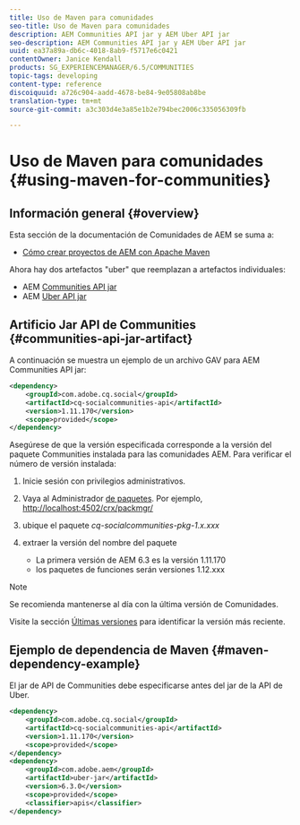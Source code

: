 ```yaml
---
title: Uso de Maven para comunidades
seo-title: Uso de Maven para comunidades
description: AEM Communities API jar y AEM Uber API jar
seo-description: AEM Communities API jar y AEM Uber API jar
uuid: ea37a89a-db6c-4018-8ab9-f5717e6c0421
contentOwner: Janice Kendall
products: SG_EXPERIENCEMANAGER/6.5/COMMUNITIES
topic-tags: developing
content-type: reference
discoiquuid: a726c904-aadd-4678-be84-9e05808ab8be
translation-type: tm+mt
source-git-commit: a3c303d4e3a85e1b2e794bec2006c335056309fb

---
```



# Uso de Maven para comunidades {#using-maven-for-communities}

## Información general {#overview}

Esta sección de la documentación de Comunidades de AEM se suma a:

* [Cómo crear proyectos de AEM con Apache Maven](../../help/sites-developing/ht-projects-maven.md)

Ahora hay dos artefactos &quot;uber&quot; que reemplazan a artefactos individuales:

* AEM [Communities API jar](#communities-api-jar-artifact)
* AEM [Uber API jar](../../help/sites-developing/ht-projects-maven.md#what-is-the-uberjar)

## Artificio Jar API de Communities {#communities-api-jar-artifact}

A continuación se muestra un ejemplo de un archivo GAV para AEM Communities API jar:

```xml
<dependency>
    <groupId>com.adobe.cq.social</groupId>
    <artifactId>cq-socialcommunities-api</artifactId>
    <version>1.11.170</version>
    <scope>provided</scope>
</dependency>
```

Asegúrese de que la versión especificada corresponde a la versión del paquete Communities instalada para las comunidades AEM. Para verificar el número de versión instalada:

1. Inicie sesión con privilegios administrativos.
2. Vaya al Administrador [de paquetes](../../help/sites-administering/package-manager.md). Por ejemplo, [http://localhost:4502/crx/packmgr/](http://localhost:4502/crx/packmgr/)

3. ubique el paquete *cq-socialcommunities-pkg-1.x.xxx*
4. extraer la versión del nombre del paquete
   * La primera versión de AEM 6.3 es la versión 1.11.170
   * los paquetes de funciones serán versiones 1.12.xxx

>[!NOTE]
>
>Se recomienda mantenerse al día con la última versión de Comunidades.
>
>Visite la sección [Últimas versiones](deploy-communities.md#latest-releases) para identificar la versión más reciente.

## Ejemplo de dependencia de Maven {#maven-dependency-example}

El jar de API de Communities debe especificarse antes del jar de la API de Uber.

```xml
<dependency>
    <groupId>com.adobe.cq.social</groupId>
    <artifactId>cq-socialcommunities-api</artifactId>
    <version>1.11.170</version>
    <scope>provided</scope>
</dependency>
<dependency>
    <groupId>com.adobe.aem</groupId>
    <artifactId>uber-jar</artifactId>
    <version>6.3.0</version>
    <scope>provided</scope>
    <classifier>apis</classifier>
</dependency>
```
